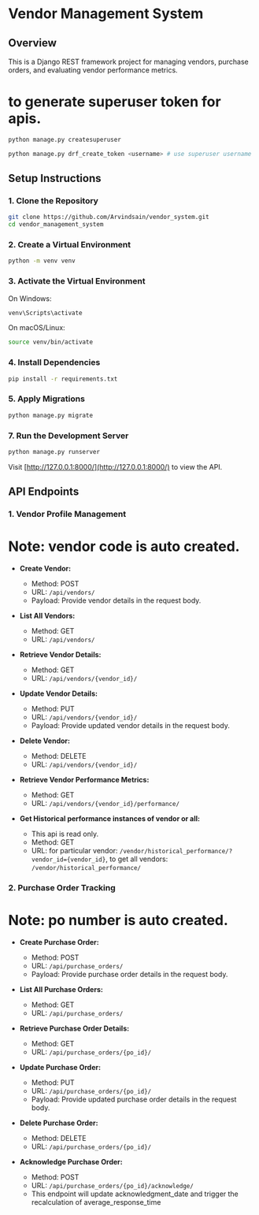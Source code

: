 # Vendor Management System

## Overview

This is a Django REST framework project for managing vendors, purchase orders, and evaluating vendor performance metrics.

# to generate superuser token for apis.
```bash
python manage.py createsuperuser

python manage.py drf_create_token <username> # use superuser username
```

## Setup Instructions

### 1. Clone the Repository

```bash
git clone https://github.com/Arvindsain/vendor_system.git
cd vendor_management_system
```

### 2. Create a Virtual Environment

```bash
python -m venv venv
```

### 3. Activate the Virtual Environment

On Windows:

```bash
venv\Scripts\activate
```

On macOS/Linux:

```bash
source venv/bin/activate
```

### 4. Install Dependencies

```bash
pip install -r requirements.txt
```

### 5. Apply Migrations

```bash
python manage.py migrate
```

### 7. Run the Development Server

```bash
python manage.py runserver
```

Visit [http://127.0.0.1:8000/](http://127.0.0.1:8000/) to view the API.

## API Endpoints

### 1. Vendor Profile Management

# Note: vendor code is auto created.

- **Create Vendor:**
  - Method: POST
  - URL: `/api/vendors/`
  - Payload: Provide vendor details in the request body.

- **List All Vendors:**
  - Method: GET
  - URL: `/api/vendors/`

- **Retrieve Vendor Details:**
  - Method: GET
  - URL: `/api/vendors/{vendor_id}/`

- **Update Vendor Details:**
  - Method: PUT
  - URL: `/api/vendors/{vendor_id}/`
  - Payload: Provide updated vendor details in the request body.

- **Delete Vendor:**
  - Method: DELETE
  - URL: `/api/vendors/{vendor_id}/`

- **Retrieve Vendor Performance Metrics:**
  - Method: GET
  - URL: `/api/vendors/{vendor_id}/performance/`

- **Get Historical performance instances of vendor or all:**
  - This api is read only.
  - Method: GET
  - URL: for particular vendor: `/vendor/historical_performance/?vendor_id={vendor_id}`, to get all vendors: `/vendor/historical_performance/`

### 2. Purchase Order Tracking

# Note: po number is auto created.

- **Create Purchase Order:**
  - Method: POST
  - URL: `/api/purchase_orders/`
  - Payload: Provide purchase order details in the request body.

- **List All Purchase Orders:**
  - Method: GET
  - URL: `/api/purchase_orders/`

- **Retrieve Purchase Order Details:**
  - Method: GET
  - URL: `/api/purchase_orders/{po_id}/`

- **Update Purchase Order:**
  - Method: PUT
  - URL: `/api/purchase_orders/{po_id}/`
  - Payload: Provide updated purchase order details in the request body.

- **Delete Purchase Order:**
  - Method: DELETE
  - URL: `/api/purchase_orders/{po_id}/`

- **Acknowledge Purchase Order:**
  - Method: POST
  - URL: `/api/purchase_orders/{po_id}/acknowledge/`
  - This endpoint will update acknowledgment_date and trigger the recalculation of average_response_time 